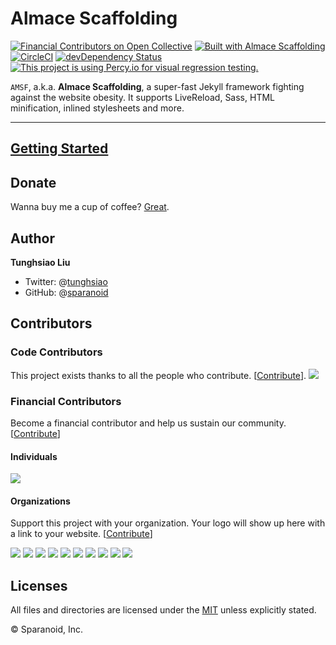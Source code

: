 # Almace Scaffolding

[![Financial Contributors on Open Collective](https://opencollective.com/amsf/all/badge.svg?label=financial+contributors)](https://opencollective.com/amsf) [![Built with Almace Scaffolding](https://d349cztnlupsuf.cloudfront.net/amsf-badge.svg)](https://sparanoid.com/lab/amsf/)
[![CircleCI](https://circleci.com/gh/sparanoid/almace-scaffolding.svg?style=svg)](https://circleci.com/gh/sparanoid/almace-scaffolding)
[![devDependency Status](https://david-dm.org/sparanoid/almace-scaffolding/dev-status.svg)](https://david-dm.org/sparanoid/almace-scaffolding#info=devDependencies)
[![This project is using Percy.io for visual regression testing.](https://percy.io/static/images/percy-badge.svg)](https://percy.io/sparanoid/amsf)

`AMSF`, a.k.a. **Almace Scaffolding**, a super-fast Jekyll framework fighting against the website obesity. It supports LiveReload, Sass, HTML minification, inlined stylesheets and more.

-----

## [Getting Started](https://sparanoid.com/lab/amsf/getting-started.html)

## Donate

Wanna buy me a cup of coffee? [Great](https://sparanoid.com/donate/).

## Author

**Tunghsiao Liu**

- Twitter: @[tunghsiao](https://twitter.com/tunghsiao)
- GitHub: @[sparanoid](https://github.com/sparanoid)

## Contributors

### Code Contributors

This project exists thanks to all the people who contribute. [[Contribute](CONTRIBUTING.md)].
<a href="https://github.com/sparanoid/almace-scaffolding/graphs/contributors"><img src="https://opencollective.com/amsf/contributors.svg?width=890&button=false" /></a>

### Financial Contributors

Become a financial contributor and help us sustain our community. [[Contribute](https://opencollective.com/amsf/contribute)]

#### Individuals

<a href="https://opencollective.com/amsf"><img src="https://opencollective.com/amsf/individuals.svg?width=890"></a>

#### Organizations

Support this project with your organization. Your logo will show up here with a link to your website. [[Contribute](https://opencollective.com/amsf/contribute)]

<a href="https://opencollective.com/amsf/organization/0/website"><img src="https://opencollective.com/amsf/organization/0/avatar.svg"></a>
<a href="https://opencollective.com/amsf/organization/1/website"><img src="https://opencollective.com/amsf/organization/1/avatar.svg"></a>
<a href="https://opencollective.com/amsf/organization/2/website"><img src="https://opencollective.com/amsf/organization/2/avatar.svg"></a>
<a href="https://opencollective.com/amsf/organization/3/website"><img src="https://opencollective.com/amsf/organization/3/avatar.svg"></a>
<a href="https://opencollective.com/amsf/organization/4/website"><img src="https://opencollective.com/amsf/organization/4/avatar.svg"></a>
<a href="https://opencollective.com/amsf/organization/5/website"><img src="https://opencollective.com/amsf/organization/5/avatar.svg"></a>
<a href="https://opencollective.com/amsf/organization/6/website"><img src="https://opencollective.com/amsf/organization/6/avatar.svg"></a>
<a href="https://opencollective.com/amsf/organization/7/website"><img src="https://opencollective.com/amsf/organization/7/avatar.svg"></a>
<a href="https://opencollective.com/amsf/organization/8/website"><img src="https://opencollective.com/amsf/organization/8/avatar.svg"></a>
<a href="https://opencollective.com/amsf/organization/9/website"><img src="https://opencollective.com/amsf/organization/9/avatar.svg"></a>

## Licenses

All files and directories are licensed under the [MIT](https://opensource.org/licenses/mit-license.php) unless explicitly stated.

© Sparanoid, Inc.
